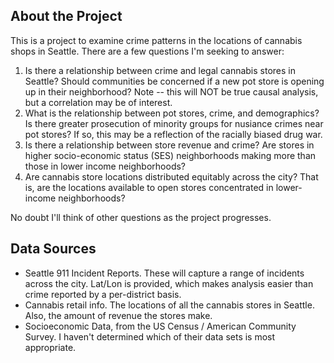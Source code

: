 ## About the Project

This is a project to examine crime patterns in the locations of cannabis shops in Seattle. There are a few questions I'm seeking to answer:

1. Is there a relationship between crime and legal cannabis stores in Seattle? Should communities be concerned if a new pot store is opening up in their neighborhood? Note -- this will NOT be true causal analysis, but a correlation may be of interest.
2. What is the relationship between pot stores, crime, and demographics? Is there greater prosecution of minority groups for nusiance crimes near pot stores? If so, this may be a reflection of the racially biased drug war.
3. Is there a relationship between store revenue and crime? Are stores in higher socio-economic status (SES) neighborhoods making more than those in lower income neighborhoods?
4. Are cannabis store locations distributed equitably across the city? That is, are the locations available to open stores concentrated in lower-income neighborhoods?

No doubt I'll think of other questions as the project progresses.

## Data Sources

- Seattle 911 Incident Reports. These will capture a range of incidents across the city. Lat/Lon is provided, which makes analysis easier than crime reported by a per-district basis.
- Cannabis retail info. The locations of all the cannabis stores in Seattle. Also, the amount of revenue the stores make.
- Socioeconomic Data, from the US Census / American Community Survey. I haven't determined which of their data sets is most appropriate.



